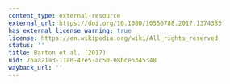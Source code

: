 ```yaml
---
content_type: external-resource
external_url: https://doi.org/10.1080/10556788.2017.1374385
has_external_license_warning: true
license: https://en.wikipedia.org/wiki/All_rights_reserved
status: ''
title: Barton et al. (2017)
uid: 76aa21a3-11a0-47e5-ac50-08bce5345348
wayback_url: ''
---
```

